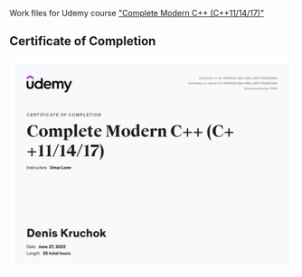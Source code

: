 Work files for Udemy course ["Complete Modern C++ (C++11/14/17)"](https://globant.udemy.com/course/beg-modern-cpp)

## Certificate of Completion

![Certificate of Completion](/CertificateOfCompletion.jpg "Certificate of Completion")
